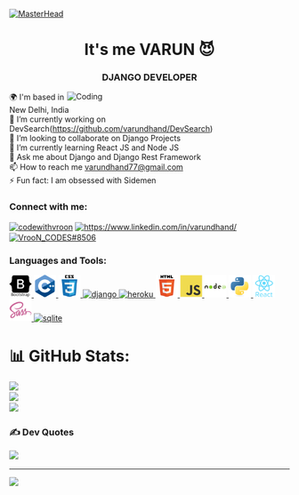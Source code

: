 [![MasterHead](https://user-images.githubusercontent.com/10498744/210012254-234538ff-d198-48aa-8964-37e6fd45d227.gif)](https://varundhand.io)

<h1 align="center">It's me VARUN 😈</h1>
<h3 align="center">DJANGO DEVELOPER</h3>
<img align="right" alt="Coding" width="400" src="https://thumbs.gfycat.com/WavyQualifiedDogfish-size_restricted.gif"

🌍  I'm based in New Delhi, India<br>🔭 I’m currently working on DevSearch(https://github.com/varundhand/DevSearch)<br>👯 I’m looking to collaborate on Django Projects<br>🌱 I’m currently learning React JS and Node JS<br>💬 Ask me about Django and Django Rest Framework<br>📫 How to reach me varundhand77@gmail.com<br>⚡ Fun fact: I am obsessed with Sidemen

<h3 align="left">Connect with me:</h3>
<p align="left">
<a href="https://twitter.com/codewithvroon" target="blank"><img align="center" src="https://raw.githubusercontent.com/rahuldkjain/github-profile-readme-generator/master/src/images/icons/Social/twitter.svg" alt="codewithvroon" height="30" width="40" /></a>
<a href="https://linkedin.com/in/https://www.linkedin.com/in/varundhand/" target="blank"><img align="center" src="https://raw.githubusercontent.com/rahuldkjain/github-profile-readme-generator/master/src/images/icons/Social/linked-in-alt.svg" alt="https://www.linkedin.com/in/varundhand/" height="30" width="40" /></a>
<a href="https://discord.gg/VrooN_CODES#8506" target="blank"><img align="center" src="https://raw.githubusercontent.com/rahuldkjain/github-profile-readme-generator/master/src/images/icons/Social/discord.svg" alt="VrooN_CODES#8506" height="30" width="40" /></a>
</p>

<h3 align="left">Languages and Tools:</h3>
<p align="left"> <a href="https://getbootstrap.com" target="_blank" rel="noreferrer"> <img src="https://raw.githubusercontent.com/devicons/devicon/master/icons/bootstrap/bootstrap-plain-wordmark.svg" alt="bootstrap" width="40" height="40"/> </a> <a href="https://www.w3schools.com/cpp/" target="_blank" rel="noreferrer"> <img src="https://raw.githubusercontent.com/devicons/devicon/master/icons/cplusplus/cplusplus-original.svg" alt="cplusplus" width="40" height="40"/> </a> <a href="https://www.w3schools.com/css/" target="_blank" rel="noreferrer"> <img src="https://raw.githubusercontent.com/devicons/devicon/master/icons/css3/css3-original-wordmark.svg" alt="css3" width="40" height="40"/> </a> <a href="https://www.djangoproject.com/" target="_blank" rel="noreferrer"> <img src="https://cdn.worldvectorlogo.com/logos/django.svg" alt="django" width="40" height="40"/> </a> <a href="https://heroku.com" target="_blank" rel="noreferrer"> <img src="https://www.vectorlogo.zone/logos/heroku/heroku-icon.svg" alt="heroku" width="40" height="40"/> </a> <a href="https://www.w3.org/html/" target="_blank" rel="noreferrer"> <img src="https://raw.githubusercontent.com/devicons/devicon/master/icons/html5/html5-original-wordmark.svg" alt="html5" width="40" height="40"/> </a> <a href="https://developer.mozilla.org/en-US/docs/Web/JavaScript" target="_blank" rel="noreferrer"> <img src="https://raw.githubusercontent.com/devicons/devicon/master/icons/javascript/javascript-original.svg" alt="javascript" width="40" height="40"/> </a> <a href="https://nodejs.org" target="_blank" rel="noreferrer"> <img src="https://raw.githubusercontent.com/devicons/devicon/master/icons/nodejs/nodejs-original-wordmark.svg" alt="nodejs" width="40" height="40"/> </a> <a href="https://www.python.org" target="_blank" rel="noreferrer"> <img src="https://raw.githubusercontent.com/devicons/devicon/master/icons/python/python-original.svg" alt="python" width="40" height="40"/> </a> <a href="https://reactjs.org/" target="_blank" rel="noreferrer"> <img src="https://raw.githubusercontent.com/devicons/devicon/master/icons/react/react-original-wordmark.svg" alt="react" width="40" height="40"/> </a> <a href="https://sass-lang.com" target="_blank" rel="noreferrer"> <img src="https://raw.githubusercontent.com/devicons/devicon/master/icons/sass/sass-original.svg" alt="sass" width="40" height="40"/> </a> <a href="https://www.sqlite.org/" target="_blank" rel="noreferrer"> <img src="https://www.vectorlogo.zone/logos/sqlite/sqlite-icon.svg" alt="sqlite" width="40" height="40"/> </a> </p>

# 📊 GitHub Stats:
![](https://github-readme-stats.vercel.app/api?username=varundhand&theme=nightowl&hide_border=false&include_all_commits=true&count_private=true)<br/>
![](https://github-readme-streak-stats.herokuapp.com/?user=varundhand&theme=nightowl&hide_border=false)<br/>
![](https://github-readme-stats.vercel.app/api/top-langs/?username=varundhand&theme=nightowl&hide_border=false&include_all_commits=true&count_private=true&layout=compact)

### ✍️ Dev Quotes
![](https://quotes-github-readme.vercel.app/api?type=horizontal&theme=radical)

---
[![](https://visitcount.itsvg.in/api?id=varundhand&icon=0&color=0)](https://visitcount.itsvg.in)

<!-- Proudly created with GPRM ( https://gprm.itsvg.in ) -->
